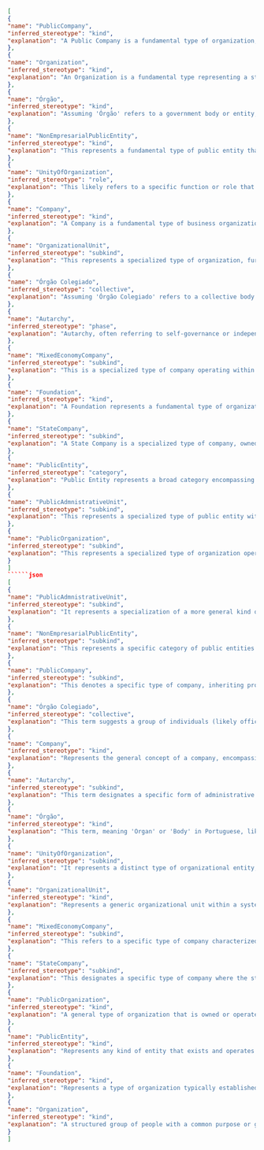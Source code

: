 ```json
[
{
"name": "PublicCompany",
"inferred_stereotype": "kind",
"explanation": "A Public Company is a fundamental type of organization, representing a distinct entity with its own identity, principles of individuation, and persistence."
},
{
"name": "Organization",
"inferred_stereotype": "kind",
"explanation": "An Organization is a fundamental type representing a structured group of people with a common purpose, distinct identity, and persistence over time."
},
{
"name": "Órgão",
"inferred_stereotype": "kind",
"explanation": "Assuming 'Órgão' refers to a government body or entity, it represents a fundamental type with distinct identity, functions, and persistence. It signifies a unique kind of entity within a governmental or organizational structure."
},
{
"name": "NonEmpresarialPublicEntity",
"inferred_stereotype": "kind",
"explanation": "This represents a fundamental type of public entity that is not focused on entrepreneurial activities. It has a distinct identity, purpose, and operates under specific regulations."
},
{
"name": "UnityOfOrganization",
"inferred_stereotype": "role",
"explanation": "This likely refers to a specific function or role that an entity might hold within an organization, making it a contingent classification dependent on the organizational context."
},
{
"name": "Company",
"inferred_stereotype": "kind",
"explanation": "A Company is a fundamental type of business organization, representing a distinct legal and economic entity with a specific purpose."
},
{
"name": "OrganizationalUnit",
"inferred_stereotype": "subkind",
"explanation": "This represents a specialized type of organization, further defining a more specific category within the broader concept of organizations. It inherits the fundamental characteristics of an Organization but with additional, specific attributes."
},
{
"name": "Órgão Colegiado",
"inferred_stereotype": "collective",
"explanation": "Assuming 'Órgão Colegiado' refers to a collective body or council (e.g., a board of directors), it represents a collection of individuals acting as a single unit with shared responsibilities."
},
{
"name": "Autarchy",
"inferred_stereotype": "phase",
"explanation": "Autarchy, often referring to self-governance or independence, can represent a phase in an organization's lifecycle where it operates with a high degree of autonomy. This phase is characterized by specific intrinsic properties and may transition into other phases."
},
{
"name": "MixedEconomyCompany",
"inferred_stereotype": "subkind",
"explanation": "This is a specialized type of company operating within a mixed economy, inheriting the fundamental characteristics of a company but with specific attributes related to its operation in a mixed economic system."
},
{
"name": "Foundation",
"inferred_stereotype": "kind",
"explanation": "A Foundation represents a fundamental type of organization, typically non-profit, with a distinct identity, mission, and dedicated resources."
},
{
"name": "StateCompany",
"inferred_stereotype": "subkind",
"explanation": "A State Company is a specialized type of company, owned or controlled by the state, inheriting characteristics of a company while having unique attributes due to state ownership."
},
{
"name": "PublicEntity",
"inferred_stereotype": "category",
"explanation": "Public Entity represents a broad category encompassing entities that are related to or operate within the public sphere. It defines common characteristics and properties shared by different kinds of public entities."
},
{
"name": "PublicAdmnistrativeUnit",
"inferred_stereotype": "subkind",
"explanation": "This represents a specialized type of public entity with administrative functions. It inherits the characteristics of a Public Entity while having additional, specific attributes related to its administrative role."
},
{
"name": "PublicOrganization",
"inferred_stereotype": "subkind",
"explanation": "This represents a specialized type of organization operating within the public sector. It inherits characteristics from the 'Organization' kind while incorporating features specific to public entities."
}
]
``````json
[
{
"name": "PublicAdmnistrativeUnit",
"inferred_stereotype": "subkind",
"explanation": "It represents a specialization of a more general kind of administrative unit, inheriting its basic characteristics while having its own specific properties."
},
{
"name": "NonEmpresarialPublicEntity",
"inferred_stereotype": "subkind",
"explanation": "This represents a specific category of public entities that are not focused on business or commercial activities, inheriting general characteristics from the broader 'PublicEntity' type."
},
{
"name": "PublicCompany",
"inferred_stereotype": "subkind",
"explanation": "This denotes a specific type of company, inheriting properties from the general concept of a 'Company' but with the distinguishing characteristic of being owned by the government."
},
{
"name": "Órgão Colegiado",
"inferred_stereotype": "collective",
"explanation": "This term suggests a group of individuals (likely officials or members) organized for a particular administrative function. The emphasis on 'Colegiado' implies a collective nature, where decisions or actions are taken as a group."
},
{
"name": "Company",
"inferred_stereotype": "kind",
"explanation": "Represents the general concept of a company, encompassing various types of companies like public, private, etc."
},
{
"name": "Autarchy",
"inferred_stereotype": "subkind",
"explanation": "This term designates a specific form of administrative organization characterized by self-governance, typically within a larger structure. It represents a specialized kind of entity with this unique administrative characteristic."
},
{
"name": "Órgão",
"inferred_stereotype": "kind",
"explanation": "This term, meaning 'Organ' or 'Body' in Portuguese, likely represents a general type of administrative entity or unit within a system. It suggests a distinct part with a specific function within a larger organizational structure."
},
{
"name": "UnityOfOrganization",
"inferred_stereotype": "subkind",
"explanation": "It represents a distinct type of organizational entity, implying a basic building block or component in an organizational structure."
},
{
"name": "OrganizationalUnit",
"inferred_stereotype": "kind",
"explanation": "Represents a generic organizational unit within a system. This could refer to departments, teams, divisions, or any other distinct component of an organization."
},
{
"name": "MixedEconomyCompany",
"inferred_stereotype": "subkind",
"explanation": "This refers to a specific type of company characterized by a mix of private and public ownership or control. It inherits properties from the general concept of 'Company' while having this specific ownership structure."
},
{
"name": "StateCompany",
"inferred_stereotype": "subkind",
"explanation": "This designates a specific type of company where the state or government holds a controlling stake or ownership. It represents a specialization of the general 'Company' kind, inheriting its basic properties while being defined by state ownership."
},
{
"name": "PublicOrganization",
"inferred_stereotype": "kind",
"explanation": "A general type of organization that is owned or operated by the government or public sector. This could include agencies, departments, and other entities serving public functions."
},
{
"name": "PublicEntity",
"inferred_stereotype": "kind",
"explanation": "Represents any kind of entity that exists and operates within the public sphere, encompassing government bodies, public institutions, and other entities with public functions."
},
{
"name": "Foundation",
"inferred_stereotype": "kind",
"explanation": "Represents a type of organization typically established with a specific purpose, often charitable or philanthropic. They are distinct legal entities, often endowed with assets to support their mission."
},
{
"name": "Organization",
"inferred_stereotype": "kind",
"explanation": "A structured group of people with a common purpose or goal. This is a high-level concept that can encompass businesses, government agencies, non-profits, and other organized entities."
}
]
```